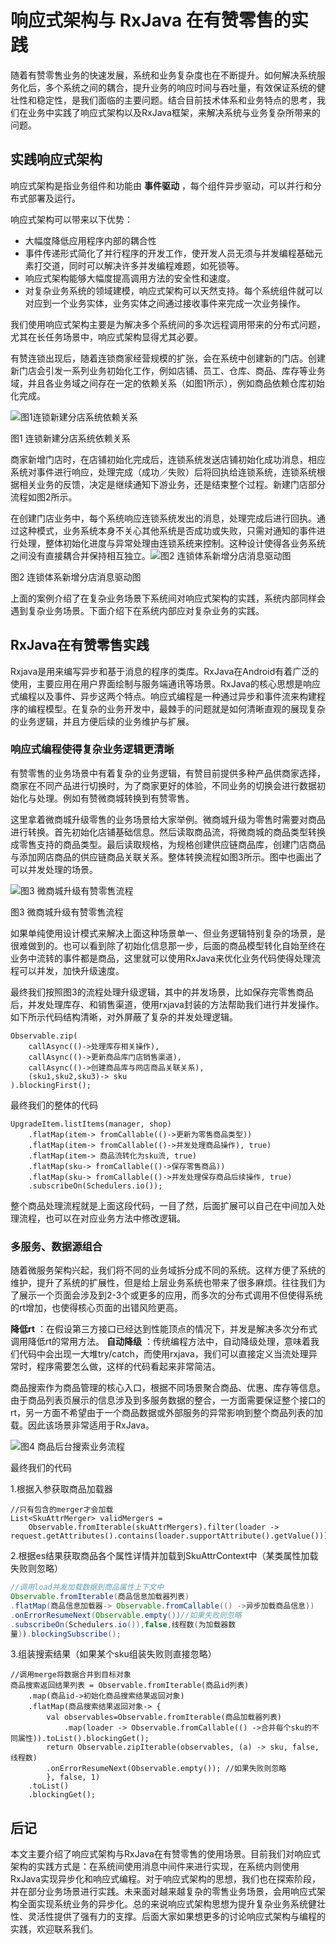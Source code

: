 # 响应式架构与 RxJava 在有赞零售的实践

随着有赞零售业务的快速发展，系统和业务复杂度也在不断提升。如何解决系统服务化后，多个系统之间的耦合，提升业务的响应时间与吞吐量，有效保证系统的健壮性和稳定性，是我们面临的主要问题。结合目前技术体系和业务特点的思考，我们在业务中实践了响应式架构以及RxJava框架，来解决系统与业务复杂所带来的问题。

## 实践响应式架构

响应式架构是指业务组件和功能由 **事件驱动** ，每个组件异步驱动，可以并行和分布式部署及运行。

响应式架构可以带来以下优势：

- 大幅度降低应用程序内部的耦合性
- 事件传递形式简化了并行程序的开发工作，使开发人员无须与并发编程基础元素打交道，同时可以解决许多并发编程难题，如死锁等。
- 响应式架构能够大幅度提高调用方法的安全性和速度。
- 对复杂业务系统的领域建模，响应式架构可以天然支持。每个系统组件就可以对应到一个业务实体，业务实体之间通过接收事件来完成一次业务操作。

我们使用响应式架构主要是为解决多个系统间的多次远程调用带来的分布式问题，尤其在长任务场景中，响应式架构显得尤其必要。

有赞连锁出现后，随着连锁商家经营规模的扩张，会在系统中创建新的门店。创建新门店会引发一系列业务初始化工作，例如店铺、员工、仓库、商品、库存等业务域，并且各业务域之间存在一定的依赖关系（如图1所示），例如商品依赖仓库初始化完成。

![图1连锁新建分店系统依赖关系](../assets/FuhwgpWwNs3MCHNFBx5yhypiG_06.png)

图1 连锁新建分店系统依赖关系

商家新增门店时，在店铺初始化完成后，连锁系统发送店铺初始化成功消息，相应系统对事件进行响应，处理完成（成功／失败）后将回执给连锁系统，连锁系统根据相关业务的反馈，决定是继续通知下游业务，还是结束整个过程。新建门店部分流程如图2所示。

在创建门店业务中，每个系统响应连锁系统发出的消息，处理完成后进行回执。通过这种模式，业务系统本身不关心其他系统是否成功或失败，只需对通知的事件进行处理，整体初始化进度与异常处理由连锁系统来控制。这种设计使得各业务系统之间没有直接耦合并保持相互独立。![图2 连锁体系新增分店消息驱动图](../assets/FvQENeEJf1Px6hgRcHjABoGdUn9u.png)

图2 连锁体系新增分店消息驱动图

上面的案例介绍了在复杂业务场景下系统间对响应式架构的实践，系统内部同样会遇到复杂业务场景。下面介绍下在系统内部应对复杂业务的实践。

## RxJava在有赞零售实践

Rxjava是用来编写异步和基于消息的程序的类库。RxJava在Android有着广泛的使用，主要应用在用户界面绘制与服务端通讯等场景。RxJava的核心思想是响应式编程以及事件、异步这两个特点。响应式编程是一种通过异步和事件流来构建程序的编程模型。在复杂的业务开发中，最棘手的问题就是如何清晰直观的展现复杂的业务逻辑，并且方便后续的业务维护与扩展。

### 响应式编程使得复杂业务逻辑更清晰

有赞零售的业务场景中有着复杂的业务逻辑，有赞目前提供多种产品供商家选择，商家在不同产品进行切换时，为了商家更好的体验，不同业务的切换会进行数据初始化与处理。例如有赞微商城转换到有赞零售。

这里拿着微商城升级零售的业务场景给大家举例。微商城升级为零售时需要对商品进行转换。首先初始化店铺基础信息。然后读取商品流，将微商城的商品类型转换成零售支持的商品类型。最后读取规格，为规格创建供应链商品库，创建门店商品与添加网店商品的供应链商品关联关系。整体转换流程如图3所示。图中也画出了可以并发处理的场景。

![图3 微商城升级有赞零售流程](../assets/FlJDZXn96dIsOCmTxbyM5RqbNblk.png)

图3 微商城升级有赞零售流程

如果单纯使用设计模式来解决上面这种场景单一、但业务逻辑特别复杂的场景，是很难做到的。也可以看到除了初始化信息那一步，后面的商品模型转化自始至终在业务中流转的事件都是商品，这里就可以使用RxJava来优化业务代码使得处理流程可以并发，加快升级速度。

最终我们按照图3的流程处理升级逻辑，其中的并发场景，比如保存完零售商品后，并发处理库存、和销售渠道，使用rxjava封装的方法帮助我们进行并发操作。如下所示代码结构清晰，对外屏蔽了复杂的并发处理逻辑。

```plaintext
Observable.zip(
    callAsync(()->处理库存相关操作),
    callAsync(()->更新商品库门店销售渠道),
    callAsync(()->创建商品库与网店商品关联关系),
    (sku1,sku2,sku3)-> sku
).blockingFirst();
```

最终我们的整体的代码

```plaintext
UpgradeItem.listItems(manager, shop)
    .flatMap(item-> fromCallable(()->更新为零售商品类型))
    .flatMap(item-> fromCallable(()->并发处理商品操作), true)
    .flatMap(item-> 商品流转化为sku流, true)
    .flatMap(sku-> fromCallable(()->保存零售商品))
    .flatMap(sku-> fromCallable(()->并发处理保存商品后续操作, true)
    .subscribeOn(Schedulers.io());
```

整个商品处理流程就是上面这段代码，一目了然，后面扩展可以自己在中间加入处理流程，也可以在对应业务方法中修改逻辑。

### 多服务、数据源组合

随着微服务架构兴起，我们将不同的业务域拆分成不同的系统。这样方便了系统的维护，提升了系统的扩展性，但是给上层业务系统也带来了很多麻烦。往往我们为了展示一个页面会涉及到2-3个或更多的应用，而多次的分布式调用不但使得系统的rt增加，也使得核心页面的出错风险更高。

**降低rt** ：在假设第三方接口已经达到性能顶点的情况下，并发是解决多次分布式调用降低rt的常用方法。 **自动降级** ：传统编程方法中，自动降级处理，意味着我们代码中会出现一大堆try/catch，而使用rxjava，我们可以直接定义当流处理异常时，程序需要怎么做，这样的代码看起来非常简洁。

商品搜索作为商品管理的核心入口，根据不同场景聚合商品、优惠、库存等信息。由于商品列表页展示的信息涉及到多服务数据的整合，一方面需要保证整个接口的rt，另一方面不希望由于一个商品数据或外部服务的异常影响到整个商品列表的加载。因此该场景非常适用于RxJava。

![图4 商品后台搜索业务流程](../assets/FlgTzZgXrMwSw_ZcjeSOX1lq39y5.png)

最终我们的代码

1.根据入参获取商品加载器

```plaintext
//只有包含的merger才会加载
List<SkuAttrMerger> validMergers = 
    Observable.fromIterable(skuAttrMergers).filter(loader -> request.getAttributes().contains(loader.supportAttribute().getValue())).toList().blockingGet();
```

2.根据es结果获取商品各个属性详情并加载到SkuAttrContext中（某类属性加载失败则忽略）

```java
//调用load并发加载数据到商品属性上下文中
Observable.fromIterable(商品信息加载器列表)
.flatMap(商品信息加载器-> Observable.fromCallable(() ->异步加载商品信息))
.onErrorResumeNext(Observable.empty())//如果失败则忽略
.subscribeOn(Schedulers.io()),false,线程数(为加载器数 
量)).blockingSubscribe();
```

3.组装搜索结果（如果某个sku组装失败则直接忽略）

```plaintext
//调用merge将数据合并到目标对象
商品搜索返回结果列表 = Observable.fromIterable(商品id列表)
    .map(商品id->初始化商品搜索结果返回对象)
    .flatMap(商品搜索结果返回对象-> {
        val observables=Observable.fromIterable(商品加载器列表)
            .map(loader -> Observable.fromCallable(() ->合并每个sku的不同属性)).toList().blockingGet();
        return Observable.zipIterable(observables, (a) -> sku, false, 线程数)
        .onErrorResumeNext(Observable.empty()); //如果失败则忽略
        }, false, 1)
    .toList()
    .blockingGet();
```

## 后记

本文主要介绍了响应式架构与RxJava在有赞零售的使用场景。目前我们对响应式架构的实践方式是：在系统间使用消息中间件来进行实现，在系统内则使用RxJava实现异步化和响应式编程。对于响应式架构的思想，我们也在探索阶段，并在部分业务场景进行实践。未来面对越来越复杂的零售业务场景，会用响应式架构全面实现系统业务的异步化。总的来说响应式架构思想为提升复杂业务系统健壮性、灵活性提供了强有力的支撑。后面大家如果想更多的讨论响应式架构与编程的实践，欢迎联系我们。
